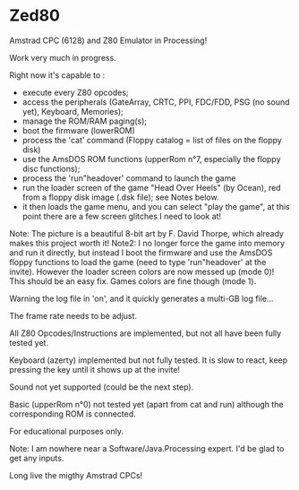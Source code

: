 # Zed80

Amstrad CPC (6128) and Z80 Emulator in Processing!

Work very much in progress.

Right now it's capable to :
* execute every Z80 opcodes;
* access the peripherals (GateArray, CRTC, PPI, FDC/FDD, PSG (no sound yet), Keyboard, Memories);
* manage the ROM/RAM paging(s);
* boot the firmware (lowerROM)
* process the 'cat' command (Floppy catalog = list of files on the floppy disk)
* use the AmsDOS ROM functions (upperRom n°7, especially the floppy disc functions);
* process the 'run"headover' command to launch the game
* run the loader screen of the game "Head Over Heels" (by Ocean), red from a floppy disk image (.dsk file); see Notes below.
* it then loads the game menu, and you can select "play the game", at this point there are a few screen glitches I need to look at!

Note: The picture is a beautiful 8-bit art by F. David Thorpe, which already makes this project worth it!
Note2: I no longer force the game into memory and run it directly, but instead I boot the firmware and use the AmsDOS floppy functions to load the game (need to type 'run"headover' at the invite).
However the loader screen colors are now messed up (mode 0)! This should be an easy fix. Games colors are fine though (mode 1).

Warning the log file in 'on', and it quickly generates a multi-GB log file...

The frame rate needs to be adjust.

All Z80 Opcodes/Instructions are implemented, but not all have been fully tested yet.

Keyboard (azerty) implemented but not fully tested. It is slow to react, keep pressing the key until it shows up at the invite!

Sound not yet supported (could be the next step).

Basic (upperRom n°0) not tested yet (apart from cat and run) although the corresponding ROM is connected.

For educational purposes only.

Note: I am nowhere near a Software/Java.Processing expert. I'd be glad to get any inputs.


Long live the migthy Amstrad CPCs!
